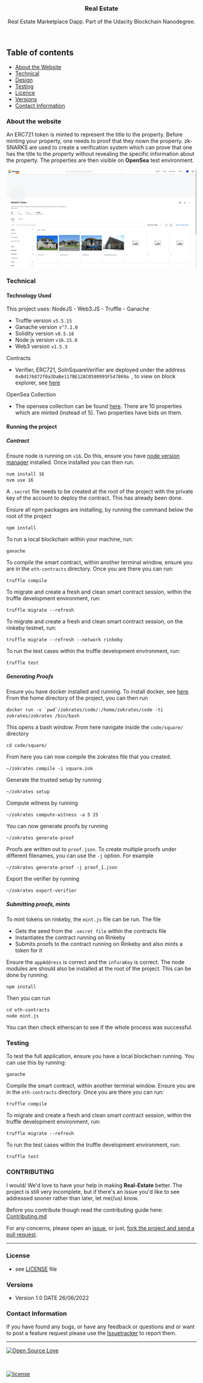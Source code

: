 <p align="center">
  <h3 align="center">Real Estate</h3>

  <p align="center">
Real Estate Marketplace Dapp. Part of the Udacity Blockchain Nanodegree.
    <br>
    </p>
</p>

<br>

## Table of contents

- [About the Website](#about-the-website)
- [Technical](#technical)
- [Design](#design)
- [Testing](#testing)
- [Licence](#license)
- [Versions](#versions)
- [Contact Information](#contact-information)

### About the website

An ERC721 token is minted to represent the title to the property. Before minting your property, one needs to proof that they nown the property. zk-SNARKS are used to create a verification system which can prove that one has the title to the property without revealing the specific information about the property. The properties are then visible on **OpenSea** test environment.

<p align="center">
  <img src="./assets/msedge_X0EvvwJEWF.gif"/>
</p>

### Technical

#### Technology Used

This project uses: NodeJS - Web3.JS - Truffle - Ganache

- Truffle version `v5.5.15`
- Ganache version `v^7.1.0`
- Solidity version `v0.5.16`
- Node js version `v16.15.0`
- Web3 version `v1.5.3`

Contracts

- Verifier, ERC721, SolnSquareVerifier are deployed under the address `0xBd176872f0a3DaBe117BE128C0580993F547869a `, to view on block explorer, see [here](https://rinkeby.etherscan.io/address/0xBd176872f0a3DaBe117BE128C0580993F547869a)

OpenSea Collection

- The opensea collection can be found [here](https://testnets.opensea.io/collection/bathini-token). There are 10 properties which are minted (instead of 5). Two properties have bids on them.

#### Running the project

##### Contract

Ensure node is running on `v16`. Do this, ensure you have [node version manager](https://github.com/nvm-sh/nvm) installed. Once installed you can then run.

```console
nvm install 16
nvm use 16
```

A `.secret` file needs to be created at the root of the project with the private key of the account to deploy the contract. This has already been done.

Ensure all npm packages are installing, by running the command below the root of the project

```console
npm install
```

To run a local blockchain within your machine, run:

```console
ganache
```

To compile the smart contract, within another terminal window, ensure you are in the `eth-contracts` directory. Once you are there you can run:

```console
truffle compile
```

To migrate and create a fresh and clean smart contract session, within the truffle development environment, run:

```console
truffle migrate --refresh
```

To migrate and create a fresh and clean smart contract session, on the rinkeby testnet, run:

```console
truffle migrate --refresh --network rinkeby
```

To run the test cases within the truffle development environment, run:

```console
truffle test
```

##### Generating Proofs

Ensure you have docker installed and running. To install docker, see [here](https://docs.docker.com/engine/install/). From the home directory of the project, you can then run

```console
docker run -v `pwd`/zokrates/code/:/home/zokrates/code -ti zokrates/zokrates /bin/bash
```

This opens a bash window. From here navigate inside the `code/square/` directory

```console
cd code/square/
```

From here you can now compile the zokrates file that you created.

```console
~/zokrates compile -i square.zok
```

Generate the trusted setup by running

```console
~/zokrates setup
```

Compute witness by running

```console
~/zokrates compute-witness -a 5 25
```

You can now generate proofs by running

```console
~/zokrates generate-proof
```

Proofs are written out to `proof.json`. To create multiple proofs under different filenames, you can use the `-j` option. For example

```console
~/zokrates generate-proof -j proof_1.json
```

Export the verifier by running

```console
~/zokrates export-verifier
```

##### Submitting proofs, mints

To mint tokens on rinkeby, the `mint.js` file can be run. The file

- Gets the seed from the `.secret file` within the contracts file
- Instantiates the contract running on Rinkeby
- Submits proofs to the contract running on Rinkeby and also mints a token for it

Ensure the `appAddress` is correct and the `infuraKey` is correct. The node modules are should also be installed at the root of the project. This can be done by running:

```console
npm install
```

Then you can run

```console
cd eth-contracts
node mint.js
```

You can then check etherscan to see if the whole process was successful.

### Testing

To test the full application, ensure you have a local blockchain running. You can use this by running:

```console
ganache
```

Compile the smart contract, within another terminal window. Ensure you are in the `eth-contracts` directory. Once you are there you can run:

```console
truffle compile
```

To migrate and create a fresh and clean smart contract session, within the truffle development environment, run:

```console
truffle migrate --refresh
```

To run the test cases within the truffle development environment, run:

```console
truffle test
```

### CONTRIBUTING

I would/ We'd love to have your help in making **Real-Estate** better. The project is still very incomplete, but if there's an issue you'd like to see addressed sooner rather than later, let me(/us) know.

Before you contribute though read the contributing guide here: [Contributing.md](https://github.com/peterokwara/Real-Estate/blob/master/CONTRIBUTING.md)

For any concerns, please open an [issue](https://github.com/peterokwara/Real-Estate/issues), or just, [fork the project and send a pull request](https://github.com/peterokwara/Real-Estate/pulls).

<hr>

### License

- see [LICENSE](https://github.com/peterokwara/Real-Estate/blob/master/LICENSE.md) file

### Versions

- Version 1.0 DATE 26/06/2022

### Contact Information

If you have found any bugs, or have any feedback or questions and or want to post a feature request please use the [Issuetracker](https://github.com/peterokwara/Real-Estate/issues) to report them.

<hr>

[![Open Source Love](https://badges.frapsoft.com/os/v2/open-source-200x33.png?v=103)](#)

<br>

[![license](https://img.shields.io/github/license/mashape/apistatus.svg?style=for-the-badge)](https://github.com/peterokwara/Real-Estate/blob/master/LICENSE.md)
